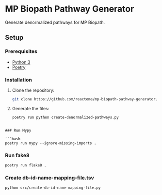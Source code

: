 # MP Biopath Pathway Generator

Generate denormalized pathways for MP Biopath.

## Setup

### Prerequisites

- [Python 3](https://www.python.org/downloads/)
- [Poetry](https://python-poetry.org/)

### Installation

1. Clone the repository:

   ```bash
   git clone https://github.com/reactome/mp-biopath-pathway-generator.git
   ```

2. Generate the files:
   ```bash
   poetry run python create-denormalized-pathways.py
  ```

### Run Mypy

```bash
poetry run mypy --ignore-missing-imports .
```

### Run fake8

```bash
poetry run flake8 .
```

### Create db-id-name-mapping-file.tsv

```bash
python src/create-db-id-name-mapping-file.py
```
